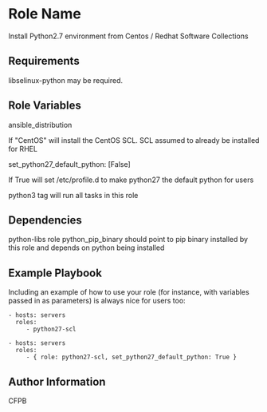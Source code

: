 Role Name
=========

Install Python2.7 environment from Centos / Redhat Software Collections

Requirements
------------

libselinux-python may be required.

Role Variables
--------------

ansible_distribution

If "CentOS" will install the CentOS SCL. SCL assumed to already be installed for RHEL

set_python27_default_python: [False]

If True will set /etc/profile.d to make python27 the default python for users

python3 tag will run all tasks in this role


Dependencies
------------

python-libs role python_pip_binary should point to pip binary installed by this role and depends on python being installed

Example Playbook
----------------

Including an example of how to use your role (for instance, with variables passed in as parameters) is always nice for users too:

    - hosts: servers
      roles:
         - python27-scl

    - hosts: servers
      roles:
         - { role: python27-scl, set_python27_default_python: True }


Author Information
------------------

CFPB
